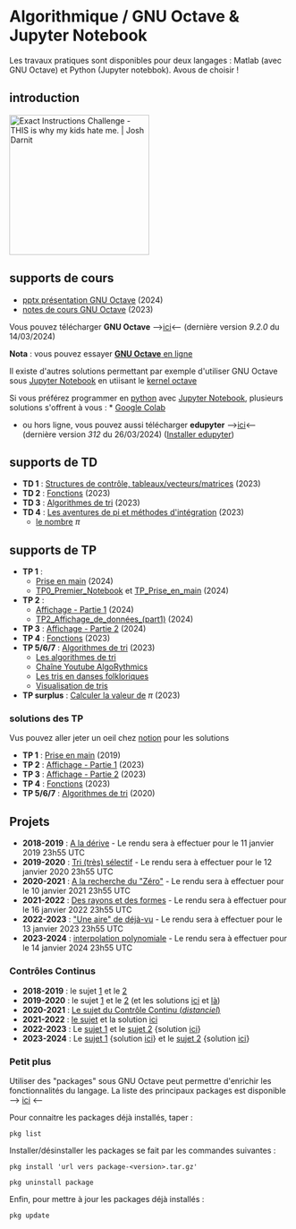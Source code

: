 # Algorithmique / GNU Octave & Jupyter Notebook
Les travaux pratiques sont disponibles pour deux langages : Matlab (avec GNU Octave) et Python (Jupyter notebbok). Avous de choisir !

## introduction
[<img src="https://img.youtube.com/vi/cDA3_5982h8/0.jpg" width=250 alt="Exact Instructions Challenge - THIS is why my kids hate me. | Josh Darnit">](https://www.youtube.com/watch?v=cDA3_5982h8)


## supports de cours
* [pptx présentation GNU Octave](https://github.com/truillet/upssitech/blob/master/GCGEO/1A/TD/gnu_octave_2024.pdf) (2024)
* [notes de cours GNU Octave](https://github.com/truillet/upssitech/blob/master/GCGEO/1A/TD/octave_v1.93.pdf) (2023)

Vous pouvez télécharger **GNU Octave** -->[ici](https://octave.org/download)<-- (dernière version *9.2.0* du 14/03/2024) 

**Nota** : vous pouvez essayer [**GNU Octave** en ligne](https://octave-online.net)

Il existe d'autres solutions permettant par exemple d'utiliser GNU Octave sous [Jupyter Notebook](https://jupyter.org) en utiisant le [kernel octave](https://pypi.org/project/octave-kernel)

Si vous préférez programmer en [python](https://www.python.org) avec [Jupyter Notebook](https://jupyter.org), plusieurs solutions s'offrent à vous : * [Google Colab](https://colab.research.google.com)
* ou hors ligne, vous pouvez aussi télécharger **edupyter** -->[ici](https://www.edupyter.net/)<-- (dernière version *312* du 26/03/2024) ([Installer edupyter](https://github.com/truillet/upssitech/blob/master/GCGEO/1A/TP/edupyter.pdf))
 

## supports de TD
* **TD 1** : [Structures de contrôle, tableaux/vecteurs/matrices](https://github.com/truillet/upssitech/blob/master/GCGEO/1A/TD/TD1_Structures_Tableaux_Vecteurs_Matrices.pdf) (2023)
* **TD 2** : [Fonctions](https://github.com/truillet/upssitech/blob/master/GCGEO/1A/TD/TD2_Fonctions.pdf) (2023)
* **TD 3** : [Algorithmes de tri](https://github.com/truillet/upssitech/blob/master/GCGEO/1A/TD/TD3_algorithmes_de_tri.pdf) (2023)
* **TD 4** : [Les aventures de pi et méthodes d'intégration](https://github.com/truillet/upssitech/blob/master/GCGEO/1A/TD/TD4_Pi_Integration.pdf) (2023)
  * [le nombre](https://www.nombrepi.com) $\pi$

## supports de TP
* **TP 1** :
   * [Prise en main](https://github.com/truillet/upssitech/blob/master/GCGEO/1A/TP/TP1_Prise_en_main.pdf) (2024)
   * [TP0_Premier_Notebook](https://github.com/truillet/upssitech/blob/master/GCGEO/1A/TP/ipynb/TP0_Premier_Notebook.ipynb) et [TP_Prise_en_main](https://github.com/truillet/upssitech/blob/master/GCGEO/1A/TP/ipynb/TP1_Prise_en_main_de_Python.ipynb) (2024)
* **TP 2** :
   * [Affichage - Partie 1](https://github.com/truillet/upssitech/blob/master/GCGEO/1A/TP/TP2_Affichage_Part1.pdf) (2024)
   * [TP2_Affichage_de_données_(part1)](https://github.com/truillet/upssitech/blob/master/GCGEO/1A/TP/ipynb/TP2_Affichage_de_donn%C3%A9es_(part1).ipynb) (2024)
* **TP 3** : [Affichage - Partie 2](https://github.com/truillet/upssitech/blob/master/GCGEO/1A/TP/TP3_Affichage_Part2.pdf) (2024)
* **TP 4** : [Fonctions](https://github.com/truillet/upssitech/blob/master/GCGEO/1A/TP/TP4_Fonctions.pdf) (2023)
* **TP 5/6/7** : [Algorithmes de tri](https://github.com/truillet/upssitech/blob/master/GCGEO/1A/TP/TP5-6-7_Algorithmes_tri.pdf) (2023)
  * [Les algorithmes de tri](https://interstices.info/les-algorithmes-de-tri)
  * [Chaîne Youtube AlgoRythmics](https://www.youtube.com/user/AlgoRythmics)
  * [Les tris en danses folkloriques](https://www.laboiteverte.fr/algorithmes-tri-visualises-danses-folkloriques)
  * [Visualisation de tris](https://dharshakch97.github.io/sort-visualizer)
* **TP surplus** : [Calculer la valeur de](https://github.com/truillet/upssitech/blob/master/GCGEO/1A/TP/TPsurplus_Pi.pdf) $\pi$ (2023)

### solutions des TP
Vus pouvez aller jeter un oeil chez [notion](https://ctruille.notion.site/TP-1A-GCGEO-fb1f35a33b8147dfb3cc4116c08f96fc) pour les solutions

* **TP 1** : [Prise en main](https://github.com/truillet/upssitech/blob/master/GCGEO/1A/TP/solutions/tp1.zip) (2019)
* **TP 2** : [Affichage - Partie 1](https://github.com/truillet/upssitech/blob/master/GCGEO/1A/TP/solutions/tp2.zip) (2023)
* **TP 3** : [Affichage - Partie 2](https://github.com/truillet/upssitech/blob/master/GCGEO/1A/TP/solutions/tp3.zip) (2023)
* **TP 4** : [Fonctions](https://github.com/truillet/upssitech/blob/master/GCGEO/1A/TP/solutions/tp4.zip) (2023)
* **TP 5/6/7** : [Algorithmes de tri](https://github.com/truillet/upssitech/blob/master/GCGEO/1A/TP/solutions/tp5_6.zip) (2020)

## Projets
* **2018-2019** : [A la dérive](https://github.com/truillet/upssitech/blob/master/GCGEO/1A/TP/Projet_2019_v1.0.pdf) - Le rendu sera à effectuer pour le 11 janvier 2019 23h55 UTC
* **2019-2020** : [Tri (très) sélectif](https://github.com/truillet/upssitech/blob/master/GCGEO/1A/TP/Projet-2020_v1.0_GCGEO.pdf) - Le rendu sera à effectuer pour le 12 janvier 2020 23h55 UTC
* **2020-2021** : [A la recherche du "Zéro"](https://github.com/truillet/upssitech/blob/master/GCGEO/1A/TP/Projet-2021_v1.0.pdf) - Le rendu sera à effectuer pour le 10 janvier 2021 23h55 UTC
* **2021-2022** : [Des rayons et des formes](https://github.com/vgaildrat/2021_GCGEO_Projet) - Le rendu sera à effectuer pour le 16 janvier 2022 23h55 UTC
* **2022-2023** : ["Une aire" de déjà-vu](https://github.com/truillet/upssitech/blob/master/GCGEO/1A/TP/Projet-2023_v1.0.pdf) - Le rendu sera à effectuer pour le 13 janvier 2023 23h55 UTC
* **2023-2024** : [interpolation polynomiale](https://github.com/truillet/upssitech/blob/master/GCGEO/1A/TP/Projet-2024_v1.0.pdf) - Le rendu sera à effectuer pour le 14 janvier 2024 23h55 UTC

### Contrôles Continus
* **2018-2019** : le sujet [1](https://github.com/truillet/upssitech/blob/master/GCGEO/1A/CC/TP8%20-%20Controle%20Continu_2018_GCGE0_Gr1.pdf) et le [2](https://github.com/truillet/upssitech/blob/master/GCGEO/1A/CC/TP8%20-%20Controle%20Continu_2018_GCGEO_Gr2.pdf)
* **2019-2020** : le sujet [1](https://github.com/truillet/upssitech/blob/master/GCGEO/1A/CC/TP8%20-%20Controle%20Continu_2019-Gr1_GCGEO.pdf) et le [2](https://github.com/truillet/upssitech/blob/master/GCGEO/1A/CC/TP8%20-%20Controle%20Continu_2019-Gr2_GCGEO.pdf) (et les solutions [ici](https://github.com/truillet/upssitech/blob/master/GCGEO/1A/CC/solutions/CC2019_Gr1.zip) et [là](https://github.com/truillet/upssitech/blob/master/GCGEO/1A/CC/solutions/CC2019_Gr2.zip))
* **2020-2021** : [Le sujet du Contrôle Continu (*distanciel*)](https://github.com/truillet/upssitech/blob/master/GCGEO/1A/CC/CC_2020.pdf)
* **2021-2022** : [le sujet](https://github.com/truillet/upssitech/blob/master/GCGEO/1A/CC/CC_2021_GCGEO.pdf) et la solution [ici](https://github.com/truillet/upssitech/blob/master/GCGEO/1A/CC/solutions/CC2021.zip)
* **2022-2023** : Le [sujet 1](https://github.com/truillet/upssitech/blob/master/GCGEO/1A/CC/CC_2022-Gr1_GCGEO.pdf) et le [sujet 2](https://github.com/truillet/upssitech/blob/master/GCGEO/1A/CC/CC_2022-Gr2_GCGEO.pdf) {solution [ici](https://github.com/truillet/upssitech/blob/master/GCGEO/1A/CC/solutions/CC_2022-Gr2_GCGEO.zip)}
* **2023-2024** : Le [sujet 1](https://github.com/truillet/upssitech/blob/master/GCGEO/1A/CC/CC_2023-Gr1_GCGEO.pdf) {solution [ici](https://github.com/truillet/upssitech/blob/master/GCGEO/1A/CC/solutions/CC_2023-Gr1_GCGEO.zip)} et le [sujet 2](https://github.com/truillet/upssitech/blob/master/GCGEO/1A/CC/CC_2023-Gr2_GCGEO.pdf) {solution [ici](https://github.com/truillet/upssitech/blob/master/GCGEO/1A/CC/solutions/CC_2023-Gr2_GCGEO.zip)}
  
### Petit plus 
Utiliser des "packages" sous GNU Octave peut permettre d'enrichir les fonctionnalités du langage. La liste des principaux packages est disponible --> [ici](https://gnu-octave.github.io/packages) <--

Pour connaitre les packages déjà installés, taper : 
```
pkg list
```

Installer/désinstaller les packages se fait par les commandes suivantes :
```
pkg install 'url vers package-<version>.tar.gz'

pkg uninstall package
```
Enfin, pour mettre à jour les packages déjà installés :
```
pkg update
```
